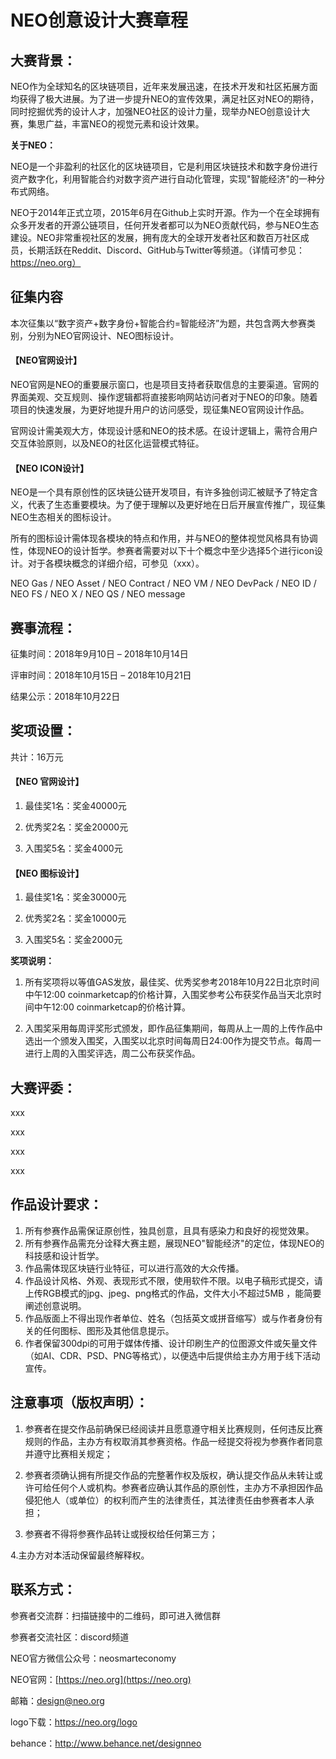 # NEO创意设计大赛章程

## 大赛背景：

NEO作为全球知名的区块链项目，近年来发展迅速，在技术开发和社区拓展方面均获得了极大进展。为了进一步提升NEO的宣传效果，满足社区对NEO的期待，同时挖掘优秀的设计人才，加强NEO社区的设计力量，现举办NEO创意设计大赛，集思广益，丰富NEO的视觉元素和设计效果。

**关于NEO：**

NEO是一个非盈利的社区化的区块链项目，它是利用区块链技术和数字身份进行资产数字化，利用智能合约对数字资产进行自动化管理，实现&quot;智能经济&quot;的一种分布式网络。

NEO于2014年正式立项，2015年6月在Github上实时开源。作为一个在全球拥有众多开发者的开源公链项目，任何开发者都可以为NEO贡献代码，参与NEO生态建设。NEO非常重视社区的发展，拥有庞大的全球开发者社区和数百万社区成员，长期活跃在Reddit、Discord、GitHub与Twitter等频道。（详情可参见：https://neo.org）

## 征集内容

本次征集以“数字资产+数字身份+智能合约=智能经济”为题，共包含两大参赛类别，分别为NEO官网设计、NEO图标设计。

#### 【NEO官网设计】

NEO官网是NEO的重要展示窗口，也是项目支持者获取信息的主要渠道。官网的界面美观、交互规则、操作逻辑都将直接影响网站访问者对于NEO的印象。随着项目的快速发展，为更好地提升用户的访问感受，现征集NEO官网设计作品。

官网设计需美观大方，体现设计感和NEO的技术感。在设计逻辑上，需符合用户交互体验原则，以及NEO的社区化运营模式特征。

#### 【NEO ICON设计】

NEO是一个具有原创性的区块链公链开发项目，有许多独创词汇被赋予了特定含义，代表了生态重要模块。为了便于理解以及更好地在日后开展宣传推广，现征集NEO生态相关的图标设计。

所有的图标设计需体现各模块的特点和作用，并与NEO的整体视觉风格具有协调性，体现NEO的设计哲学。参赛者需要对以下十个概念中至少选择5个进行icon设计。对于各模块概念的详细介绍，可参见（xxx）。

NEO Gas / NEO Asset / NEO  Contract / NEO VM / NEO DevPack / NEO ID / NEO FS / NEO X / NEO QS / NEO message

## 赛事流程：

征集时间：2018年9月10日 – 2018年10月14日

评审时间：2018年10月15日 – 2018年10月21日

结果公示：2018年10月22日

## 奖项设置：

共计：16万元

#### 【NEO 官网设计】

1. 最佳奖1名：奖金40000元

2. 优秀奖2名：奖金20000元

3. 入围奖5名：奖金4000元

#### 【NEO 图标设计】

1. 最佳奖1名：奖金30000元

2. 优秀奖2名：奖金10000元

3. 入围奖5名：奖金2000元

**奖项说明：**

1. 所有奖项将以等值GAS发放，最佳奖、优秀奖参考2018年10月22日北京时间中午12:00 coinmarketcap的价格计算，入围奖参考公布获奖作品当天北京时间中午12:00 coinmarketcap的价格计算。

2. 入围奖采用每周评奖形式颁发，即作品征集期间，每周从上一周的上传作品中选出一个颁发入围奖，入围奖以北京时间每周日24:00作为提交节点。每周一进行上周的入围奖评选，周二公布获奖作品。

## 大赛评委：

   xxx

   xxx

   xxx

   xxx

## 作品设计要求：

1. 所有参赛作品需保证原创性，独具创意，且具有感染力和良好的视觉效果。
2. 所有参赛作品需充分诠释大赛主题，展现NEO&quot;智能经济&quot;的定位，体现NEO的科技感和设计哲学。
3. 作品需体现区块链行业特征，可以进行高效的大众传播。
4. 作品设计风格、外观、表现形式不限，使用软件不限。以电子稿形式提交，请上传RGB模式的jpg、jpeg、png格式的作品，文件大小不超过5MB ，能简要阐述创意说明。
5. 作品版面上不得出现作者单位、姓名（包括英文或拼音缩写）或与作者身份有关的任何图标、图形及其他信息提示。
6. 作者保留300dpi的可用于媒体传播、设计印刷生产的位图源文件或矢量文件（如AI、CDR、PSD、PNG等格式），以便选中后提供给主办方用于线下活动宣传。





## 注意事项（版权声明）：

1. 参赛者在提交作品前确保已经阅读并且愿意遵守相关比赛规则，任何违反比赛规则的作品，主办方有权取消其参赛资格。作品一经提交将视为参赛作者同意并遵守比赛相关规定；

2. 参赛者须确认拥有所提交作品的完整著作权及版权，确认提交作品从未转让或许可给任何个人或机构。参赛者应确认其作品的原创性，主办方不承担因作品侵犯他人（或单位）的权利而产生的法律责任，其法律责任由参赛者本人承担；

3. 参赛者不得将参赛作品转让或授权给任何第三方；

4.主办方对本活动保留最终解释权。



## 联系方式：

参赛者交流群：扫描链接中的二维码，即可进入微信群

参赛者交流社区：discord频道

NEO官方微信公众号：neosmarteconomy

NEO官网：[https://neo.org](https://neo.org)

邮箱：design@neo.org

logo下载：https://neo.org/logo

behance：http://www.behance.net/designneo

